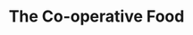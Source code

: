 ---
title: "The Co-operative Food"
url: /barrow-in-furness/the-co-operative-food/
shop: supermarket
---